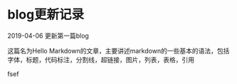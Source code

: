 # blog更新记录

2019-04-06 更新第一篇blog

这篇名为Hello Markdown的文章，主要讲述markdown的一些基本的语法，包括字体，标题，代码标注，分割线，超链接，图片，列表，表格，引用

fsef
